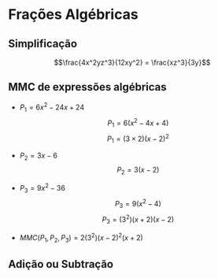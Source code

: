 # Frações Algébricas

## Simplificação

$$\frac{4x^2yz^3}{12xy^2} = \frac{xz^3}{3y}$$

## MMC de expressões algébricas
- $P_1 = 6x^2 - 24x + 24$
$$P_1 = 6(x^2 -4x + 4)$$
$$P_1 = (3 \times 2)(x-2)^2$$
 
- $P_2 = 3x - 6$
$$P_2 = 3(x-2)$$
  
- $P_3 = 9x^2 - 36$
$$P_3 = 9(x^2 - 4)$$
$$P_3 = (3^2)(x+2)(x-2)$$

- $MMC(P_1, P_2, P_3) = 2(3^2)(x-2)^2(x+2)$

## Adição ou Subtração

